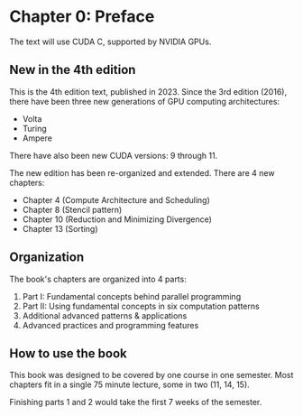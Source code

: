 # Chapter 0: Preface

The text will use CUDA C, supported by NVIDIA GPUs.

## New in the 4th edition
This is the 4th edition text, published in 2023. Since the 3rd edition (2016), there have been three new generations of GPU computing architectures:
- Volta
- Turing
- Ampere

There have also been new CUDA versions: 9 through 11.

The new edition has been re-organized and extended. There are 4 new chapters:
- Chapter 4 (Compute Architecture and Scheduling)
- Chapter 8 (Stencil pattern)
- Chapter 10 (Reduction and Minimizing Divergence)
- Chapter 13 (Sorting)

## Organization
The book's chapters are organized into 4 parts:
1. Part I: Fundamental concepts behind parallel programming
2. Part II: Using fundamental concepts in six computation patterns
3. Additional advanced patterns & applications
4. Advanced practices and programming features

## How to use the book
This book was designed to be covered by one course in one semester. Most chapters fit in a single 75 minute lecture, some in two (11, 14, 15).

Finishing parts 1 and 2 would take the first 7 weeks of the semester.
